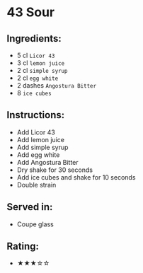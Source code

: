 # 43 Sour

## Ingredients:
- 5 cl `Licor 43`
- 3 cl `lemon juice`
- 2 cl `simple syrup`
- 2 cl `egg white`
- 2 dashes `Angostura Bitter`
- 8 `ice cubes`

## Instructions:
- Add Licor 43
- Add lemon juice
- Add simple syrup
- Add egg white
- Add Angostura Bitter
- Dry shake for 30 seconds
- Add ice cubes and shake for 10 seconds
- Double strain

## Served in:
- Coupe glass

## Rating:
- ★★★☆☆